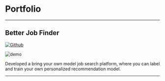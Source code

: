 # Portfolio

---
## Better Job Finder
[![Github](https://img.shields.io/badge/GitHub-View_on_GitHub-blue?style=flat&logo=GitHub)](https://github.com/Taher-Dohadwala/better-job-finder)


![demo](https://user-images.githubusercontent.com/23107070/123326306-13e20900-d507-11eb-8de6-6b5467550a01.gif)


Developed a bring your own model job search platform, where you can label and train your own personalized recommendation model.

---
